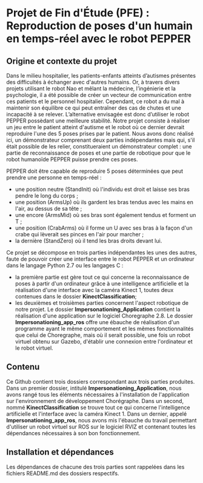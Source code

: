 # Projet de Fin d'Étude (PFE) : Reproduction de poses d'un humain en temps-réel avec le robot PEPPER

## Origine et contexte du projet 
Dans le milieu hospitalier, les patients-enfants atteints d’autismes présentes des difficultés à échanger avec d'autres humains. Or, à travers divers projets utilisant le robot Nao et mêlant la médecine, l’ingénierie et la psychologie, il a été possible de créer un vecteur de communication entre ces patients et le personnel hospitalier. Cependant, ce robot a du mal à maintenir son équilibre ce qui peut entraîner des cas de chutes et une incapacité à se relever. 
L’alternative envisagée est donc d’utiliser le robot PEPPER possèdant une meilleure stabilité. 
Notre projet consiste à réaliser un jeu entre le patient atteint d'autisme et le robot où ce dernier devrait reproduire l'une des 5 poses prises par le patient.
Nous avons donc réalisé ici, un démonstrateur comprenant deux parties indépendantes mais qui, s'il était possible de les relier, constitueraient un démonstrateur complet : une partie de reconnaissance de poses et une partie de robotique pour que le robot humanoïde PEPPER puisse prendre ces poses.  
    
PEPPER doit être capable de reproduire 5 poses déterminées que peut prendre une personne en temps-réel :
- une position neutre (StandInit) où l'individu est droit et laisse ses bras pendre le long du corps ;
- une position (ArmsUp) où ils gardent les bras tendus avec les mains en l'air, au dessus de sa tête ;
- une encore (ArmsMid) où ses bras sont également tendus et forment un T ;
- une position (CrabArms) où il forme un U avec ses bras à la façon d'un crabe qui lèverait ses pinces en l'air pour marcher ;
- la dernière (StandZero) où il tend les bras droits devant lui.  

Ce projet se décompose en trois parties indépendantes les unes des autres, faute de pouvoir créer une interface entre le robot PEPPER
et un ordinateur dans le langage Python 2.7 ou les langages C :
- la première partie est gère tout ce qui concerne la reconnaissance de poses à partir d'un ordinateur grâce à une intelligence artificielle et la réalisation d'une interface avec la caméra Kinect 1, toutes deux contenues dans le dossier **KinectClassification**;
- les deuxièmes et troisièmes parties concernent l'aspect robotique de notre projet. Le dossier **Impersonationing_Application** contient la réalisation d'une application sur le logiciel Choregraphe 2.8. Le dossier **Impersonationing_app_ros** offre une ébauche de réalisation d'un programme ayant le même comportement et les mêmes fonctionnalités que celui de Choregraphe, mais où il serait possible, une fois un robot virtuel obtenu sur Gazebo, d'établir une connexion entre l'ordinateur et le robot virtuel.


## Contenu
Ce Github contient trois dossiers correspondant aux trois parties produites.  
Dans un premier dossier, intitulé **Impersonationing_Application**, nous avons rangé tous les éléments nécessaires à l'installation de l'application sur 
l'environnement de développement Chorégraphe. Dans un second, nommé **KinectClassification** se trouve tout ce qui concerne l'intelligence artificielle et l'interface avec la caméra Kinect 1. Dans un dernier, appelé **Impersonationing_app_ros**, nous avons mis l'ébauche du travail permettant d'utiliser un robot virtuel sur ROS sur le logiciel RVIZ et contenant toutes les dépendances nécessaires à son bon fonctionnement. 

## Installation et dépendances
Les dépendances de chacune des trois parties sont rappelées dans les fichiers README.md des dossiers respectifs. 
